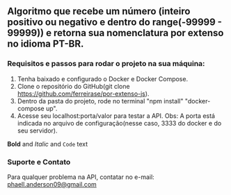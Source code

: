 ## Algoritmo que recebe um número (inteiro positivo ou negativo e dentro do range(-99999 - 99999)) e retorna sua nomenclatura por extenso no idioma PT-BR. 



### Requisitos e passos para rodar o projeto na sua máquina: 

1. Tenha baixado e configurado o Docker e Docker Compose. 
2. Clone o repositório do GitHub(git clone https://github.com/ferreirase/por-extenso-js).
3. Dentro da pasta do projeto, rode no terminal "npm install" "docker-compose up".
4. Acesse seu localhost:porta/valor para testar a API. 
Obs: A porta está indicada no arquivo de configuração(nesse caso, 3333 do docker e do seu servidor). 

**Bold** and _Italic_ and `Code` text

### Suporte e Contato

Para qualquer problema na API, contatar no e-mail: phaell.anderson09@gmail.com

